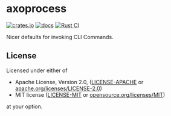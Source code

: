 # axoprocess

[![crates.io](https://img.shields.io/crates/v/axoprocess.svg)](https://crates.io/crates/axoprocess)
[![docs](https://docs.rs/axoprocess/badge.svg)](https://docs.rs/axoprocess)
[![Rust CI](https://github.com/axodotdev/axoprocess/workflows/Rust/badge.svg?branch=main)](https://github.com/axodotdev/axoprocess/actions/workflows/rust.yml)

Nicer defaults for invoking CLI Commands.

## License

Licensed under either of

* Apache License, Version 2.0, ([LICENSE-APACHE](LICENSE-APACHE) or [apache.org/licenses/LICENSE-2.0](https://www.apache.org/licenses/LICENSE-2.0))
* MIT license ([LICENSE-MIT](LICENSE-MIT) or [opensource.org/licenses/MIT](https://opensource.org/licenses/MIT))

at your option.
